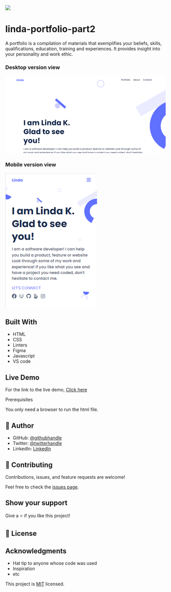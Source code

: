 ![](https://img.shields.io/badge/Microverse-blueviolet)

# linda-portfolio-part2
A portfolio is a compilation of materials that exemplifies your beliefs, skills, qualifications, education, training and experiences. It provides insight into your personality and work ethic. 

### Desktop version view
![screenshot](dess.png)

### Mobile version view
![screenshot](./mobile.png)

## Built With

- HTML
- CSS
- Linters
- Figma
- Javascript
- VS code

## Live Demo

For the link to the live demo, [Click here](https://keza681.github.io/Linda-portfolio/)

Prerequisites

You only need a browser to run the html file.


## 👤 Author

- GitHub: [@githubhandle](https://github.com/keza681)
- Twitter: [@twitterhandle](https://twitter.com/LKeza19)
- LinkedIn: [LinkedIn](https://www.linkedin.com/in/linda-keza-a10150218/)

## 🤝 Contributing

Contributions, issues, and feature requests are welcome!

Feel free to check the [issues page](../../issues/).

## Show your support

Give a ⭐️ if you like this project!

## 📝 License

## Acknowledgments

- Hat tip to anyone whose code was used
- Inspiration
- etc


This project is [MIT](./MIT.md) licensed.


